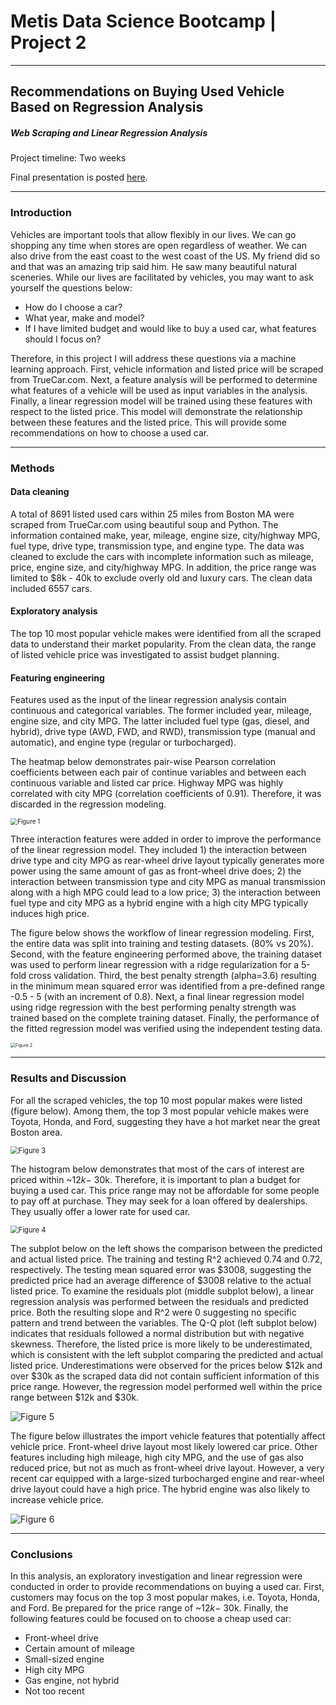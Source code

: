 # Metis Data Science Bootcamp | Project 2

---

## Recommendations on Buying Used Vehicle Based on Regression Analysis

##### Web Scraping and Linear Regression Analysis

Project timeline: Two weeks

Final presentation is posted [here](https://github.com/weizhao-BME/metis-project2/blob/main/presentation/presentation_project2.pdf).

---

### Introduction

Vehicles are important tools that allow flexibly in our lives. We can go shopping any time when stores are  open regardless of weather. We can also drive from the east coast to the west coast of the US. My friend did so and that was an amazing trip said him. He saw many beautiful natural sceneries. While our lives are facilitated by vehicles, you may want to ask yourself the questions below:

- How do I choose a car? 
- What year, make and model?
- If I have limited budget and would like to buy a used car, what features should I focus on?

Therefore, in this project I will address these questions via a machine learning approach. First, vehicle information and listed price will be scraped from TrueCar.com. Next, a feature analysis will be performed to determine what features of a vehicle will be used as input variables in the analysis. Finally, a linear regression model will be trained using these features with respect to the listed price. This model will demonstrate the relationship between these features and the listed price. This will provide some recommendations on how to choose a used car.  

---

### Methods

#### Data cleaning

A total of 8691 listed used cars within 25 miles from Boston MA were scraped from TrueCar.com using beautiful soup and Python. The information contained make, year, mileage, engine size, city/highway MPG, fuel  type, drive type, transmission type, and engine type. The data was cleaned to exclude the cars with incomplete information such as mileage, price, engine size, and city/highway MPG. In addition, the price range was limited to $8k - 40k to exclude overly old and luxury cars. The clean data included 6557 cars. 

#### Exploratory analysis

The top 10 most popular vehicle makes were identified from all the scraped data to understand their market popularity. From the clean data, the range of listed vehicle price was investigated to assist budget planning.

#### Featuring engineering

Features used as the input of the linear regression analysis contain continuous and categorical variables. The former included year, mileage, engine size, and city MPG. The latter included fuel type (gas, diesel, and hybrid), drive type (AWD, FWD, and RWD), transmission type (manual and automatic), and engine type (regular or turbocharged). 

The heatmap below demonstrates pair-wise Pearson correlation coefficients between each pair of continue variables and between each continuous variable and listed car price. Highway MPG was highly correlated with city MPG (correlation coefficients of 0.91). Therefore, it was discarded in the regression modeling. 



<img src="https://github.com/weizhao-BME/metis-project2/blob/main/figures/corrcoef.svg" alt="Figure 1" style="zoom:70%;" />

Three interaction features were added in order to improve the performance of the linear regression model. They included 1) the interaction between drive type and city MPG as rear-wheel drive layout typically generates more power using the same amount of gas as front-wheel drive does; 2) the interaction between transmission type and city MPG as manual transmission along with a high MPG could lead to a low price; 3) the interaction between fuel type and city MPG as a hybrid engine with a high city MPG typically induces high price. 

The figure below shows the workflow of linear regression modeling. First, the entire data was split into training and testing datasets. (80% vs 20%). Second, with the feature engineering performed above, the training dataset was used to perform linear regression with a ridge regularization for a 5-fold cross validation. Third, the best penalty strength (alpha=3.6) resulting in the minimum mean squared error was identified from a pre-defined range -0.5 - 5 (with an increment of 0.8). Next, a final linear regression model using ridge regression with the best performing penalty strength was trained based on the complete training dataset. Finally, the performance of the fitted regression model was verified using the independent testing data. 



<img src="https://github.com/weizhao-BME/metis-project2/blob/main/figures/lin_reg_workflow.png" alt="Figure 2" style="zoom: 50%;" />



---

### Results and Discussion

For all the scraped vehicles, the top 10 most popular makes were listed (figure below). Among them, the top 3 most popular vehicle makes were Toyota, Honda, and Ford, suggesting they have a hot market near the great Boston area. 



<img src="https://github.com/weizhao-BME/metis-project2/blob/main/figures/top10_makes_color_coded.svg" alt="Figure 3" style="zoom:80%;" />



The histogram below demonstrates that most of the cars of interest are priced within ~$12k - ~$30k. Therefore, it is important to plan a budget for buying a used car. This price range may not be affordable for some people to pay off at purchase. They may seek for a loan offered by dealerships. They usually offer a lower rate for used car. 



<img src="https://github.com/weizhao-BME/metis-project2/blob/main/figures/hist_listed_price_edited.png" alt="Figure 4" style="zoom:80%;" />



The subplot below on the left shows the comparison between the predicted and actual listed price. The training and testing R^2 achieved 0.74 and 0.72, respectively. The testing mean squared error was $3008, suggesting the predicted price had an average difference of $3008 relative to the actual listed price. To examine the residuals plot (middle subplot below), a linear regression analysis was performed between the residuals and predicted price. Both the resulting slope and R^2 were 0 suggesting no specific pattern and trend between the variables. The Q-Q plot (left subplot below) indicates that residuals followed a normal distribution but with negative skewness. Therefore, the listed price is more likely to be underestimated, which is consistent with the left subplot comparing the predicted and actual listed price. Underestimations were observed for the prices below $12k and over $30k as the scraped data did not contain sufficient information of this price range. However, the regression model performed well within the price range between $12k and $30k. 



![Figure 5](https://github.com/weizhao-BME/metis-project2/blob/main/figures/results_inspection.svg)



The figure below illustrates the import vehicle features that potentially affect vehicle price. Front-wheel drive layout most likely lowered car price. Other features including high mileage, high city MPG, and the use of gas also reduced price, but not as much as front-wheel drive layout. However, a very recent car equipped with a large-sized turbocharged engine and rear-wheel drive layout could have a high price. The hybrid engine was also likely to increase vehicle price. 



![Figure 6](https://github.com/weizhao-BME/metis-project2/blob/main/figures/lm_coef.svg)



---

### Conclusions

In this analysis, an exploratory investigation and linear regression were conducted in order to provide recommendations on buying a used car. First, customers may focus on the top 3 most popular makes, i.e. Toyota, Honda, and Ford. Be prepared for the price range of ~$12k - ~$30k. Finally, the following features could be focused on to choose a cheap used car:

- Front-wheel drive
- Certain amount of mileage
- Small-sized engine
- High city MPG
- Gas engine, not hybrid
- Not too recent













